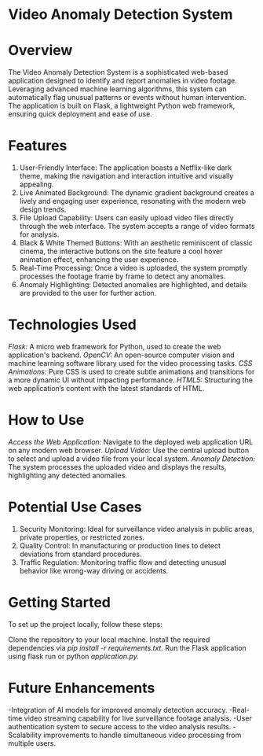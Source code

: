 # Video Anomaly Detection System

# Overview
The Video Anomaly Detection System is a sophisticated web-based application designed to identify and report anomalies in video footage. Leveraging advanced machine learning algorithms, this system can automatically flag unusual patterns or events without human intervention. The application is built on Flask, a lightweight Python web framework, ensuring quick deployment and ease of use.

# Features
1) User-Friendly Interface: The application boasts a Netflix-like dark theme, making the navigation and interaction intuitive and visually appealing.
2) Live Animated Background: The dynamic gradient background creates a lively and engaging user experience, resonating with the modern web design trends.
3) File Upload Capability: Users can easily upload video files directly through the web interface. The system accepts a range of video formats for analysis.
4) Black & White Themed Buttons: With an aesthetic reminiscent of classic cinema, the interactive buttons on the site feature a cool hover animation effect, enhancing the user experience.
5) Real-Time Processing: Once a video is uploaded, the system promptly processes the footage frame by frame to detect any anomalies.
6) Anomaly Highlighting: Detected anomalies are highlighted, and details are provided to the user for further action.

# Technologies Used
*Flask:* A micro web framework for Python, used to create the web application's backend.
*OpenCV:* An open-source computer vision and machine learning software library used for the video processing tasks.
*CSS Animations:* Pure CSS is used to create subtle animations and transitions for a more dynamic UI without impacting performance.
*HTML5:* Structuring the web application’s content with the latest standards of HTML.

# How to Use
*Access the Web Application:* Navigate to the deployed web application URL on any modern web browser.
*Upload Video:* Use the central upload button to select and upload a video file from your local system.
*Anomaly Detection:* The system processes the uploaded video and displays the results, highlighting any detected anomalies.

# Potential Use Cases
1) Security Monitoring: Ideal for surveillance video analysis in public areas, private properties, or restricted zones.
2) Quality Control: In manufacturing or production lines to detect deviations from standard procedures.
3) Traffic Regulation: Monitoring traffic flow and detecting unusual behavior like wrong-way driving or accidents.

# Getting Started
To set up the project locally, follow these steps:

Clone the repository to your local machine.
Install the required dependencies via *pip install -r requirements.txt.*
Run the Flask application using flask run or python *application.py.*

# Future Enhancements
-Integration of AI models for improved anomaly detection accuracy.
-Real-time video streaming capability for live surveillance footage analysis.
-User authentication system to secure access to the video analysis results.
-Scalability improvements to handle simultaneous video processing from multiple users.
